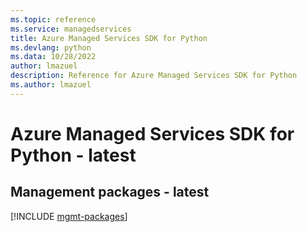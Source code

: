 ```yaml
---
ms.topic: reference
ms.service: managedservices
title: Azure Managed Services SDK for Python
ms.devlang: python
ms.data: 10/28/2022
author: lmazuel
description: Reference for Azure Managed Services SDK for Python
ms.author: lmazuel
---
```

# Azure Managed Services SDK for Python - latest

## Management packages - latest
[!INCLUDE [mgmt-packages](managed-services-mgmt-index.md)]